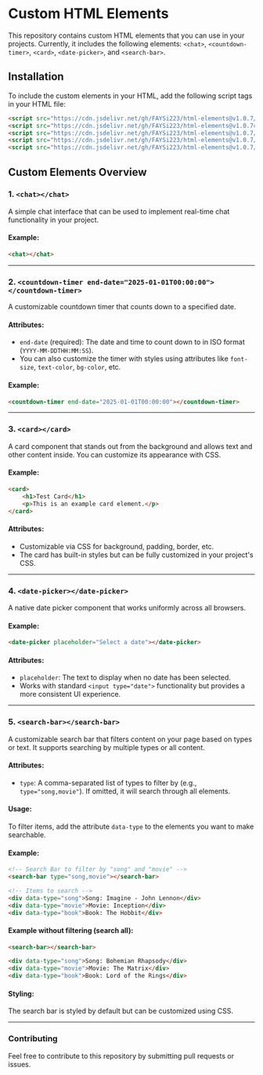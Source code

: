 # Custom HTML Elements

This repository contains custom HTML elements that you can use in your projects. Currently, it includes the following elements: `<chat>`, `<countdown-timer>`, `<card>`, `<date-picker>`, and `<search-bar>`.

## Installation

To include the custom elements in your HTML, add the following script tags in your HTML file:

```html
<script src="https://cdn.jsdelivr.net/gh/FAYSi223/html-elements@v1.0.7/chat.js"></script>
<script src="https://cdn.jsdelivr.net/gh/FAYSi223/html-elements@v1.0.7countdown.js"></script>
<script src="https://cdn.jsdelivr.net/gh/FAYSi223/html-elements@v1.0.7/cards.js"></script>
<script src="https://cdn.jsdelivr.net/gh/FAYSi223/html-elements@v1.0.7/date-picker.js"></script>
<script src="https://cdn.jsdelivr.net/gh/FAYSi223/html-elements@v1.0.7/search-bar.js"></script>
```

## Custom Elements Overview

### 1. `<chat></chat>`
A simple chat interface that can be used to implement real-time chat functionality in your project.

#### Example:
```html
<chat></chat>
```

---

### 2. `<countdown-timer end-date="2025-01-01T00:00:00"></countdown-timer>`
A customizable countdown timer that counts down to a specified date.

#### Attributes:
- `end-date` (required): The date and time to count down to in ISO format (`YYYY-MM-DDTHH:MM:SS`).
- You can also customize the timer with styles using attributes like `font-size`, `text-color`, `bg-color`, etc.

#### Example:
```html
<countdown-timer end-date="2025-01-01T00:00:00"></countdown-timer>
```

---

### 3. `<card></card>`
A card component that stands out from the background and allows text and other content inside. You can customize its appearance with CSS.

#### Example:
```html
<card>
    <h1>Test Card</h1>
    <p>This is an example card element.</p>
</card>
```

#### Attributes:
- Customizable via CSS for background, padding, border, etc.
- The card has built-in styles but can be fully customized in your project's CSS.

---

### 4. `<date-picker></date-picker>`
A native date picker component that works uniformly across all browsers.

#### Example:
```html
<date-picker placeholder="Select a date"></date-picker>
```

#### Attributes:
- `placeholder`: The text to display when no date has been selected.
- Works with standard `<input type="date">` functionality but provides a more consistent UI experience.

---

### 5. `<search-bar></search-bar>`
A customizable search bar that filters content on your page based on types or text. It supports searching by multiple types or all content.

#### Attributes:
- `type`: A comma-separated list of types to filter by (e.g., `type="song,movie"`). If omitted, it will search through all elements.

#### Usage:
To filter items, add the attribute `data-type` to the elements you want to make searchable.

#### Example:
```html
<!-- Search Bar to filter by "song" and "movie" -->
<search-bar type="song,movie"></search-bar>

<!-- Items to search -->
<div data-type="song">Song: Imagine - John Lennon</div>
<div data-type="movie">Movie: Inception</div>
<div data-type="book">Book: The Hobbit</div>
```

#### Example without filtering (search all):
```html
<search-bar></search-bar>

<div data-type="song">Song: Bohemian Rhapsody</div>
<div data-type="movie">Movie: The Matrix</div>
<div data-type="book">Book: Lord of the Rings</div>
```

#### Styling:
The search bar is styled by default but can be customized using CSS.

---

### Contributing

Feel free to contribute to this repository by submitting pull requests or issues.
